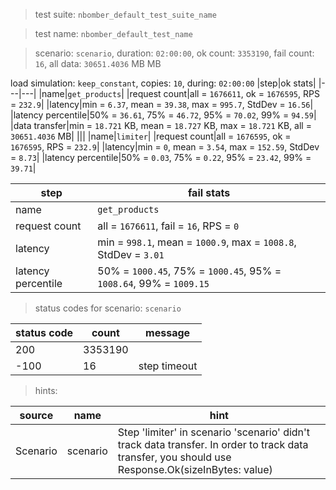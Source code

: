 > test suite: `nbomber_default_test_suite_name`

> test name: `nbomber_default_test_name`

> scenario: `scenario`, duration: `02:00:00`, ok count: `3353190`, fail count: `16`, all data: `30651.4036` MB MB

load simulation: `keep_constant`, copies: `10`, during: `02:00:00`
|step|ok stats|
|---|---|
|name|`get_products`|
|request count|all = `1676611`, ok = `1676595`, RPS = `232.9`|
|latency|min = `6.37`, mean = `39.38`, max = `995.7`, StdDev = `16.56`|
|latency percentile|50% = `36.61`, 75% = `46.72`, 95% = `70.02`, 99% = `94.59`|
|data transfer|min = `18.721` KB, mean = `18.727` KB, max = `18.721` KB, all = `30651.4036` MB|
|||
|name|`limiter`|
|request count|all = `1676595`, ok = `1676595`, RPS = `232.9`|
|latency|min = `0`, mean = `3.54`, max = `152.59`, StdDev = `8.73`|
|latency percentile|50% = `0.03`, 75% = `0.22`, 95% = `23.42`, 99% = `39.71`|

|step|fail stats|
|---|---|
|name|`get_products`|
|request count|all = `1676611`, fail = `16`, RPS = `0`|
|latency|min = `998.1`, mean = `1000.9`, max = `1008.8`, StdDev = `3.01`|
|latency percentile|50% = `1000.45`, 75% = `1000.45`, 95% = `1008.64`, 99% = `1009.15`|
> status codes for scenario: `scenario`

|status code|count|message|
|---|---|---|
|200|3353190||
|-100|16|step timeout|

> hints:

|source|name|hint|
|---|---|---|
|Scenario|scenario|Step 'limiter' in scenario 'scenario' didn't track data transfer. In order to track data transfer, you should use Response.Ok(sizeInBytes: value)|
